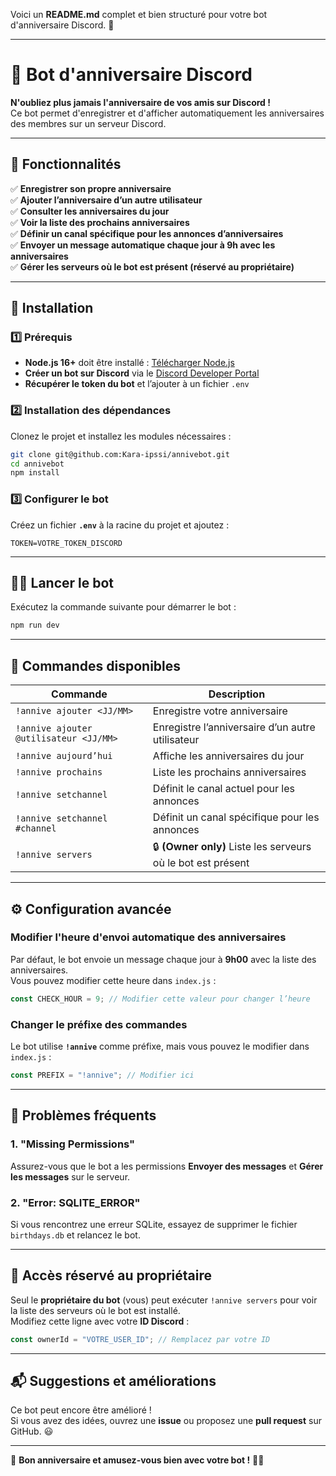 Voici un **README.md** complet et bien structuré pour votre bot d'anniversaire Discord. 🚀

---

# 🎂 Bot d'anniversaire Discord

**N'oubliez plus jamais l'anniversaire de vos amis sur Discord !**  
Ce bot permet d'enregistrer et d'afficher automatiquement les anniversaires des membres sur un serveur Discord.

---

## 🚀 **Fonctionnalités**

✅ **Enregistrer son propre anniversaire**  
✅ **Ajouter l’anniversaire d’un autre utilisateur**  
✅ **Consulter les anniversaires du jour**  
✅ **Voir la liste des prochains anniversaires**  
✅ **Définir un canal spécifique pour les annonces d’anniversaires**  
✅ **Envoyer un message automatique chaque jour à 9h avec les anniversaires**  
✅ **Gérer les serveurs où le bot est présent (réservé au propriétaire)**

---

## 📌 **Installation**

### **1️⃣ Prérequis**

-   **Node.js 16+** doit être installé : [Télécharger Node.js](https://nodejs.org/)
-   **Créer un bot sur Discord** via le [Discord Developer Portal](https://discord.com/developers/applications)
-   **Récupérer le token du bot** et l’ajouter à un fichier `.env`

### **2️⃣ Installation des dépendances**

Clonez le projet et installez les modules nécessaires :

```sh
git clone git@github.com:Kara-ipssi/annivebot.git
cd annivebot
npm install
```

### **3️⃣ Configurer le bot**

Créez un fichier **`.env`** à la racine du projet et ajoutez :

```
TOKEN=VOTRE_TOKEN_DISCORD
```

---

## 🏃‍♂️ **Lancer le bot**

Exécutez la commande suivante pour démarrer le bot :

```sh
npm run dev
```

---

## 📜 **Commandes disponibles**

| Commande                               | Description                                                  |
| -------------------------------------- | ------------------------------------------------------------ |
| `!annive ajouter <JJ/MM>`              | Enregistre votre anniversaire                                |
| `!annive ajouter @utilisateur <JJ/MM>` | Enregistre l’anniversaire d’un autre utilisateur             |
| `!annive aujourd’hui`                  | Affiche les anniversaires du jour                            |
| `!annive prochains`                    | Liste les prochains anniversaires                            |
| `!annive setchannel`                   | Définit le canal actuel pour les annonces                    |
| `!annive setchannel #channel`          | Définit un canal spécifique pour les annonces                |
| `!annive servers`                      | 🔒 **(Owner only)** Liste les serveurs où le bot est présent |

---

## ⚙️ **Configuration avancée**

### **Modifier l'heure d'envoi automatique des anniversaires**

Par défaut, le bot envoie un message chaque jour à **9h00** avec la liste des anniversaires.  
Vous pouvez modifier cette heure dans `index.js` :

```javascript
const CHECK_HOUR = 9; // Modifier cette valeur pour changer l’heure
```

### **Changer le préfixe des commandes**

Le bot utilise **`!annive`** comme préfixe, mais vous pouvez le modifier dans `index.js` :

```javascript
const PREFIX = "!annive"; // Modifier ici
```

---

## 🔧 **Problèmes fréquents**

### **1. "Missing Permissions"**

Assurez-vous que le bot a les permissions **Envoyer des messages** et **Gérer les messages** sur le serveur.

### **2. "Error: SQLITE_ERROR"**

Si vous rencontrez une erreur SQLite, essayez de supprimer le fichier `birthdays.db` et relancez le bot.

---

## 👑 **Accès réservé au propriétaire**

Seul le **propriétaire du bot** (vous) peut exécuter `!annive servers` pour voir la liste des serveurs où le bot est installé.  
Modifiez cette ligne avec votre **ID Discord** :

```javascript
const ownerId = "VOTRE_USER_ID"; // Remplacez par votre ID
```

---

## 📬 **Suggestions et améliorations**

Ce bot peut encore être amélioré !  
Si vous avez des idées, ouvrez une **issue** ou proposez une **pull request** sur GitHub. 😃

---

🚀 **Bon anniversaire et amusez-vous bien avec votre bot !** 🎉🥳
